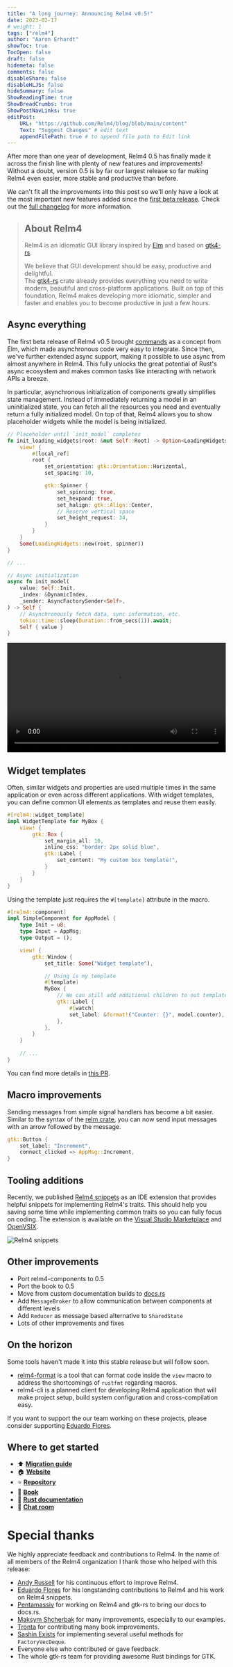```yaml
---
title: "A long journey: Announcing Relm4 v0.5!"
date: 2023-02-17
# weight: 1
tags: ["relm4"]
author: "Aaron Erhardt"
showToc: true
TocOpen: false
draft: false
hidemeta: false
comments: false
disableShare: false
disableHLJS: false
hideSummary: false
ShowReadingTime: true
ShowBreadCrumbs: true
ShowPostNavLinks: true
editPost:
    URL: "https://github.com/Relm4/blog/blob/main/content"
    Text: "Suggest Changes" # edit text
    appendFilePath: true # to append file path to Edit link
---
```


After more than one year of development, Relm4 0.5 has finally made it across the finish line with plenty of new features and improvements!
Without a doubt, version 0.5 is by far our largest release so far making Relm4 even easier, more stable and productive than before.

We can't fit all the improvements into this post so we'll only have a look at the most important new features added since the [first beta release](https://relm4.org/blog/posts/announcing_relm4_v0.5_beta).
Check out the [full changelog](https://github.com/Relm4/Relm4/blob/main/CHANGES.md) for more information.

> ## About Relm4
> 
> Relm4 is an idiomatic GUI library inspired by [Elm](https://elm-lang.org/) and based on [gtk4-rs](https://crates.io/crates/gtk4).
> 
> We believe that GUI development should be easy, productive and delightful.  
> The [gtk4-rs](https://crates.io/crates/gtk4) crate already provides everything you need to write modern, beautiful and cross-platform applications.
> Built on top of this foundation, Relm4 makes developing more idiomatic, simpler and faster and enables you to become productive in just a few hours.

## Async everything

The first beta release of Relm4 v0.5 brought [commands](/blog/posts/announcing_relm4_v0.5_beta/#commands) as a concept from Elm, which made asynchronous code very easy to integrate.
Since then, we've further extended async support, making it possible to use async from almost anywhere in Relm4.
This fully unlocks the great potential of Rust's async ecosystem and makes common tasks like interacting with network APIs a breeze.

In particular, asynchronous initialization of components greatly simplifies state management.
Instead of immediately returning a model in an uninitialized state, you can fetch all the resources you need and eventually return a fully initialized model.
On top of that, Relm4 allows you to show placeholder widgets while the model is being initialized.

```rust
// Placeholder until `init_model` completes
fn init_loading_widgets(root: &mut Self::Root) -> Option<LoadingWidgets> {
    view! {
        #[local_ref]
        root {
            set_orientation: gtk::Orientation::Horizontal,
            set_spacing: 10,

            gtk::Spinner {
                set_spinning: true,
                set_hexpand: true,
                set_halign: gtk::Align::Center,
                // Reserve vertical space
                set_height_request: 34,
            }
        }
    }
    Some(LoadingWidgets::new(root, spinner))
}

// ...

// Async initialization
async fn init_model(
    value: Self::Init,
    _index: &DynamicIndex,
    _sender: AsyncFactorySender<Self>,
) -> Self {
    // Asynchronously fetch data, sync information, etc.
    tokio::time::sleep(Duration::from_secs(1)).await;
    Self { value }
}
```

<video controls style="width: 100%;">
    <source src="./async_factory.webm" type="video/webm">
    Your browser does not support the video tag.
</video> 

## Widget templates

Often, similar widgets and properties are used multiple times in the same application or even across different applications.
With widget templates, you can define common UI elements as templates and reuse them easily.

```rust
#[relm4::widget_template]
impl WidgetTemplate for MyBox {
    view! {
        gtk::Box {
            set_margin_all: 10,
            inline_css: "border: 2px solid blue",
            gtk::Label {
                set_content: "My custom box template!",
            }
        }
    }
}
```

Using the template just requires the `#[template]` attribute in the macro.

```rust
#[relm4::component]
impl SimpleComponent for AppModel {
    type Init = u8;
    type Input = AppMsg;
    type Output = ();

    view! {
        gtk::Window {
            set_title: Some("Widget template"),

            // Using is my template
            #[template]
            MyBox {
                // We can still add additional children to out template!
                gtk::Label {
                    #[watch]
                    set_label: &format!("Counter: {}", model.counter),
                },
            },
        }
    }
    
    // ...
}
```

You can find more details in [this PR](https://github.com/Relm4/Relm4/pull/310).

## Macro improvements

Sending messages from simple signal handlers has become a bit easier.
Similar to the syntax of the [relm crate](https://github.com/antoyo/relm#widget-attribute), you can now send input messages with an arrow followed by the message.

```rust
gtk::Button {
    set_label: "Increment",
    connect_clicked => AppMsg::Increment,
}
```

## Tooling additions

Recently, we published [Relm4 snippets](https://github.com/Relm4/vscode-relm4-snippets) as an IDE extension that provides helpful snippets for implementing Relm4's traits.
This should help you saving some time while implementing common traits so you can fully focus on coding.
The extension is available on the [Visual Studio Marketplace](https://marketplace.visualstudio.com/items?itemName=Relm4.relm4-snippets) and [OpenVSIX](https://marketplace.visualstudio.com/items?itemName=Relm4.relm4-snippets).

![Relm4 snippets](./snippets.gif)

## Other improvements

- Port relm4-components to 0.5
- Port the book to 0.5
- Move from custom documentation builds to [docs.rs](https://docs.rs/relm4/)
- Add `MessageBroker` to allow communication between components at different levels
- Add `Reducer` as message based alternative to `SharedState`
- Lots of other improvements and fixes

## On the horizon

Some tools haven't made it into this stable release but will follow soon.

+ [relm4-format](https://github.com/Relm4/Relm4/pull/385) is a tool that can format code inside the `view` macro to address the shortcomings of `rustfmt` regarding macros.
+ relm4-cli is a planned client for developing Relm4 application that will make project setup, build system configuration and cross-compilation easy.

If you want to support the our team working on these projects, please consider supporting [Eduardo Flores](https://github.com/sponsors/edfloreshz).

## Where to get started

+ ⬆️ **[Migration guide](https://relm4.org/book/stable/0_4_to_0_5.html)**
+ 🏠 **[Website](https://relm4.org)**
+ ⭐ **[Repository](https://github.com/Relm4/Relm4)**
+ 📖 **[Book](https://relm4.org/book/stable)**
+ 📜 **[Rust documentation](https://docs.rs/relm4)**
+ 📨 **[Chat room](https://matrix.to/#/#relm4:matrix.org)**

# Special thanks

We highly appreciate feedback and contributions to Relm4.
In the name of all members of the Relm4 organization I thank those who helped with this release:

+ [Andy Russell](https://github.com/euclio) for his continuous effort to improve Relm4.
+ [Eduardo Flores](https://github.com/edfloreshz) for his longstanding contributions to Relm4 and his work on Relm4 snippets.
+ [Pentamassiv](https://github.com/pentamassiv) for working on Relm4 and gtk-rs to bring our docs to docs.rs.
+ [Maksym Shcherbak](https://github.com/MaksymShcherbak) for many improvements, especially to our examples.
+ [Tronta](https://github.com/tronta) for contributing many book improvements.
+ [Sashin Exists](https://github.com/sashinexists) for implementing several useful methods for `FactoryVecDeque`.
+ Everyone else who contributed or gave feedback.
+ The whole gtk-rs team for providing awesome Rust bindings for GTK.
